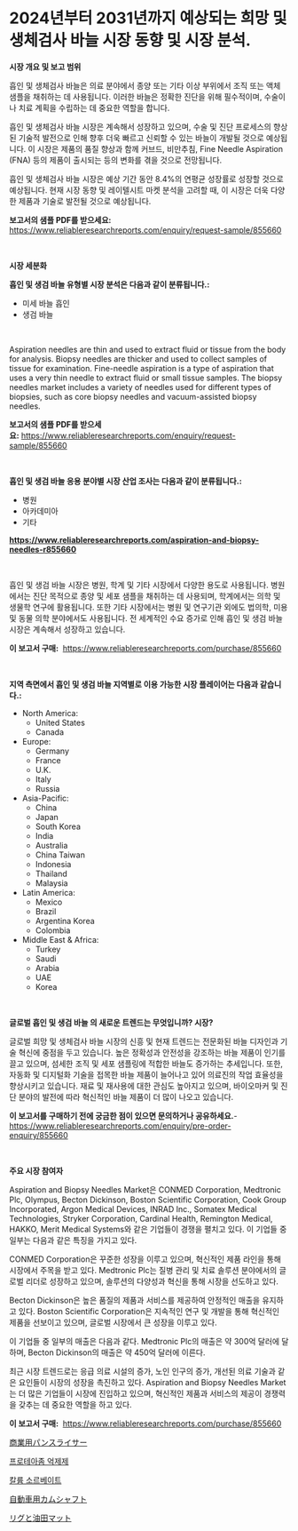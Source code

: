 <p><h1>2024년부터 2031년까지 예상되는 희망 및 생체검사 바늘 시장 동향 및 시장 분석.</h1></p><p><strong>시장 개요 및 보고 범위</strong></p>
<p><p>흡인 및 생체검사 바늘은 의료 분야에서 종양 또는 기타 이상 부위에서 조직 또는 액체 샘플을 채취하는 데 사용됩니다. 이러한 바늘은 정확한 진단을 위해 필수적이며, 수술이나 치료 계획을 수립하는 데 중요한 역할을 합니다.</p><p>흡인 및 생체검사 바늘 시장은 계속해서 성장하고 있으며, 수술 및 진단 프로세스의 향상된 기술적 발전으로 인해 향후 더욱 빠르고 신뢰할 수 있는 바늘이 개발될 것으로 예상됩니다. 이 시장은 제품의 품질 향상과 함께 커브드, 비만추침, Fine Needle Aspiration (FNA) 등의 제품이 출시되는 등의 변화를 겪을 것으로 전망됩니다.</p><p>흡인 및 생체검사 바늘 시장은 예상 기간 동안 8.4%의 연평균 성장률로 성장할 것으로 예상됩니다. 현재 시장 동향 및 레이텔시트 마켓 분석을 고려할 때, 이 시장은 더욱 다양한 제품과 기술로 발전될 것으로 예상됩니다.</p></p>
<p><strong>보고서의 샘플 PDF를 받으세요:</strong> <a href="https://www.reliableresearchreports.com/enquiry/request-sample/855660">https://www.reliableresearchreports.com/enquiry/request-sample/855660</a></p>
<p>&nbsp;</p>
<p><strong>시장 세분화</strong></p>
<p><strong>흡인 및 생검 바늘 유형별 시장 분석은 다음과 같이 분류됩니다.:</strong></p>
<p><ul><li>미세 바늘 흡인</li><li>생검 바늘</li></ul></p>
<p>&nbsp;</p>
<p><p>Aspiration needles are thin and used to extract fluid or tissue from the body for analysis. Biopsy needles are thicker and used to collect samples of tissue for examination. Fine-needle aspiration is a type of aspiration that uses a very thin needle to extract fluid or small tissue samples. The biopsy needles market includes a variety of needles used for different types of biopsies, such as core biopsy needles and vacuum-assisted biopsy needles.</p></p>
<p><strong>보고서의 샘플 PDF를 받으세요:</strong>&nbsp;<a href="https://www.reliableresearchreports.com/enquiry/request-sample/855660">https://www.reliableresearchreports.com/enquiry/request-sample/855660</a></p>
<p>&nbsp;</p>
<p><strong> 흡인 및 생검 바늘 응용 분야별 시장 산업 조사는 다음과 같이 분류됩니다.:</strong></p>
<p><ul><li>병원</li><li>아카데미아</li><li>기타</li></ul></p>
<p><strong><a href="https://www.reliableresearchreports.com/aspiration-and-biopsy-needles-r855660">https://www.reliableresearchreports.com/aspiration-and-biopsy-needles-r855660</a></strong></p>
<p>&nbsp;</p>
<p><p>흡인 및 생검 바늘 시장은 병원, 학계 및 기타 시장에서 다양한 용도로 사용됩니다. 병원에서는 진단 목적으로 종양 및 세포 샘플을 채취하는 데 사용되며, 학계에서는 의학 및 생물학 연구에 활용됩니다. 또한 기타 시장에서는 병원 및 연구기관 외에도 법의학, 미용 및 동물 의학 분야에서도 사용됩니다. 전 세계적인 수요 증가로 인해 흡인 및 생검 바늘 시장은 계속해서 성장하고 있습니다.</p></p>
<p><strong>이 보고서 구매:</strong>&nbsp; <a href="https://www.reliableresearchreports.com/purchase/855660">https://www.reliableresearchreports.com/purchase/855660</a></p>
<p>&nbsp;</p>
<p><strong>지역 측면에서 흡인 및 생검 바늘 지역별로 이용 가능한 시장 플레이어는 다음과 같습니다.:</strong></p>
<p><ul>
    <li>
        North America:
        <ul>
            <li>United States</li>
            <li>Canada</li>
        </ul>
    </li>
    <li>
        Europe:
        <ul>
            <li>Germany</li>
            <li>France</li>
            <li>U.K.</li>
            <li>Italy</li>
            <li>Russia</li>
        </ul>
    </li>
    <li>
        Asia-Pacific:
        <ul>
            <li>China</li>
            <li>Japan</li>
            <li>South Korea</li>
            <li>India</li>
            <li>Australia</li>
            <li>China Taiwan</li>
            <li>Indonesia</li>
            <li>Thailand</li>
            <li>Malaysia</li>
        </ul>
    </li>
    <li>
        Latin America:
        <ul>
            <li>Mexico</li>
            <li>Brazil</li>
            <li>Argentina Korea</li>
            <li>Colombia</li>
        </ul>
    </li>
    <li>
        Middle East & Africa:
        <ul>
            <li>Turkey</li>
            <li>Saudi</li>
            <li>Arabia</li>
            <li>UAE</li>
            <li>Korea</li>
        </ul>
    </li>
    </ul></p>
<p>&nbsp;</p>
<p><strong>글로벌 흡인 및 생검 바늘 의 새로운 트렌드는 무엇입니까? 시장?</strong></p>
<p><p>글로벌 희망 및 생체검사 바늘 시장의 신흥 및 현재 트렌드는 전문화된 바늘 디자인과 기술 혁신에 중점을 두고 있습니다. 높은 정확성과 안전성을 강조하는 바늘 제품이 인기를 끌고 있으며, 섬세한 조직 및 세포 샘플링에 적합한 바늘도 증가하는 추세입니다. 또한, 자동화 및 디지털화 기술을 접목한 바늘 제품이 늘어나고 있어 의료진의 작업 효율성을 향상시키고 있습니다. 재료 및 재사용에 대한 관심도 높아지고 있으며, 바이오마커 및 진단 분야의 발전에 따라 혁신적인 바늘 제품이 더 많이 나오고 있습니다.</p></p>
<p><strong>이 보고서를 구매하기 전에 궁금한 점이 있으면 문의하거나 공유하세요.</strong>- <a href="https://www.reliableresearchreports.com/enquiry/pre-order-enquiry/855660">https://www.reliableresearchreports.com/enquiry/pre-order-enquiry/855660</a></p>
<p>&nbsp;</p>
<p><strong>주요 시장 참여자</strong></p>
<p><p>Aspiration and Biopsy Needles Market은 CONMED Corporation, Medtronic Plc, Olympus, Becton Dickinson, Boston Scientific Corporation, Cook Group Incorporated, Argon Medical Devices, INRAD Inc., Somatex Medical Technologies, Stryker Corporation, Cardinal Health, Remington Medical, HAKKO, Merit Medical Systems와 같은 기업들이 경쟁을 펼치고 있다. 이 기업들 중 일부는 다음과 같은 특징을 가지고 있다.</p><p>CONMED Corporation은 꾸준한 성장을 이루고 있으며, 혁신적인 제품 라인을 통해 시장에서 주목을 받고 있다. Medtronic Plc는 질병 관리 및 치료 솔루션 분야에서의 글로벌 리더로 성장하고 있으며, 솔루션의 다양성과 혁신을 통해 시장을 선도하고 있다.</p><p>Becton Dickinson은 높은 품질의 제품과 서비스를 제공하여 안정적인 매출을 유지하고 있다. Boston Scientific Corporation은 지속적인 연구 및 개발을 통해 혁신적인 제품을 선보이고 있으며, 글로벌 시장에서 큰 성장을 이루고 있다.</p><p>이 기업들 중 일부의 매출은 다음과 같다. Medtronic Plc의 매출은 약 300억 달러에 달하며, Becton Dickinson의 매출은 약 450억 달러에 이른다.</p><p>최근 시장 트렌드로는 응급 의료 시설의 증가, 노인 인구의 증가, 개선된 의료 기술과 같은 요인들이 시장의 성장을 촉진하고 있다. Aspiration and Biopsy Needles Market는 더 많은 기업들이 시장에 진입하고 있으며, 혁신적인 제품과 서비스의 제공이 경쟁력을 갖추는 데 중요한 역할을 하고 있다.</p></p>
<p><strong>이 보고서 구매:</strong>&nbsp;&nbsp;<a href="https://www.reliableresearchreports.com/purchase/855660">https://www.reliableresearchreports.com/purchase/855660</a></p>
<p><p><a href="https://github.com/RodHoppe07/Market-Research-Report-List-1/blob/main/813387221357.md">商業用パンスライサー</a></p><p><a href="https://medium.com/@ukaszduda1/%ED%94%84%EB%A1%9C%ED%85%8C%EC%95%84%EC%86%9C-%EC%96%B5%EC%A0%9C%EC%A0%9C-%EC%8B%9C%EC%9E%A5-%EA%B2%BD%EC%9F%81-%EB%B6%84%EC%84%9D-%EC%8B%9C%EC%9E%A5-%EB%8F%99%ED%96%A5-%EB%B0%8F-2031%EB%85%84%EA%B9%8C%EC%A7%80%EC%9D%98-%EC%98%88%EC%B8%A1-910166d35409">프로테아좀 억제제</a></p><p><a href="https://medium.com/@antosuigrtley99783676/%ED%8F%AC%ED%83%80%EC%8A%98-%EC%86%8C%EB%A5%B4%EB%B2%A0%EC%9D%B4%ED%8A%B8-%EC%8B%9C%EC%9E%A5-%EC%8B%9C%EC%9E%A5-%EC%A0%90%EC%9C%A0%EC%9C%A8-%EC%8B%9C%EC%9E%A5-%EB%8F%99%ED%96%A5-%EB%B0%8F-%EB%AF%B8%EB%9E%98-%EC%84%B1%EC%9E%A5-%ED%83%90%EC%83%89-5ef5c7b10404">칼륨 소르베이트</a></p><p><a href="https://github.com/laurenreichert/Market-Research-Report-List-1/blob/main/744640221356.md">自動車用カムシャフト</a></p><p><a href="https://medium.com/@roachbrenda/%E3%83%AA%E3%82%B0%E3%81%8A%E3%82%88%E3%81%B3%E6%B2%B9%E7%94%B0%E3%83%9E%E3%83%83%E3%83%88%E5%B8%82%E5%A0%B4-2031%E5%B9%B4%E3%81%BE%E3%81%A7%E3%81%AE%E6%88%90%E5%8A%9F%E3%81%99%E3%82%8B%E3%83%93%E3%82%B8%E3%83%8D%E3%82%B9%E6%88%A6%E7%95%A5%E3%81%AE%E9%8D%B5-f94d928fa536">リグと油田マット</a></p></p>
